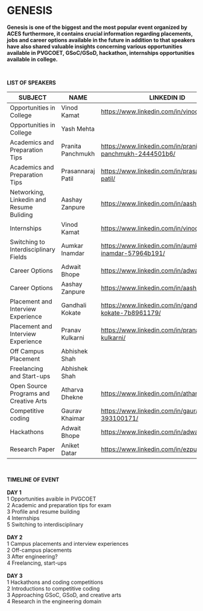 # GENESIS <br/>


**Genesis is one of the biggest and the most popular event organized by ACES furthermore, it contains crucial information regarding placements, jobs and career options available in the future in addition to that speakers have also shared valuable insights concerning various opportunities available in PVGCOET, GSoC/GSoD, hackathon, internships opportunities available in college.**<br/> 

<br/> 

**LIST OF SPEAKERS**<br/> 

| **SUBJECT** | **NAME** | **LINKEDIN ID** |
| --------------- | --------------- | --------------- |
| Opportunities in College | Vinod Kamat | https://www.linkedin.com/in/vinodkamat2607/ |
| Opportunities in College | Yash Mehta|  |
| Academics and Preparation Tips | Pranita Panchmukh | https://www.linkedin.com/in/pranita-panchmukh-2444501b6/ |
| Academics and Preparation Tips | Prasannaraj Patil| https://www.linkedin.com/in/prasannaraj-patil/ |
| Networking, Linkedin and Resume Buliding | Aashay Zanpure| https://www.linkedin.com/in/aashayzanpure/ |
| Internships | Vinod Kamat | https://www.linkedin.com/in/vinodkamat2607/ |
| Switching to Interdisciplinary Fields| Aumkar Inamdar | https://www.linkedin.com/in/aumkar-inamdar-57964b191/ |
| Career Options | Adwait Bhope | https://www.linkedin.com/in/adwaitbhope/ |
| Career Options | Aashay Zanpure | https://www.linkedin.com/in/aashayzanpure/ |
| Placement and Interview Experience | Gandhali Kokate | https://www.linkedin.com/in/gandhali-kokate-7b8961179/ |
| Placement and Interview Experience  | Pranav Kulkarni | https://www.linkedin.com/in/pranav-r-kulkarni/ |
| Off Campus Placement | Abhishek Shah |  |
| Freelancing and Start-ups | Abhishek Shah |  |
| Open Source Programs and Creative Arts | Atharva Dhekne | https://www.linkedin.com/in/atharvadhekne/ |
| Competitive coding  | Gaurav Khaimar | https://www.linkedin.com/in/gaurav-khairnar-393100171/ |
| Hackathons | Adwait Bhope | https://www.linkedin.com/in/adwaitbhope/ |
| Research Paper | Aniket Datar | https://www.linkedin.com/in/ezpuns/ |

<br/>


**TIMELINE OF EVENT** <br/>
<br/> 
**DAY 1**<br/>
1 Opportunities avaible in PVGCOET <br/>
2 Academic and preparation tips for exam <br/>
3 Profile and resume building <br/>
4 Internships <br/>
5 Switching to interdisciplinary <br/>
<br/> 
**DAY 2**<br/>
1 Campus placements and interview experiences <br/>
2 Off-campus placements <br/>
3 After engineering? <br/>
4 Freelancing, start-ups <br/>
<br/> 
**DAY 3**<br/>
1 Hackathons and coding competitions <br/>
2 Introductions to competitive coding <br/>
3 Approaching GSoC, GSoD, and creative arts <br/>
4 Research in the engineering domain <br/>



